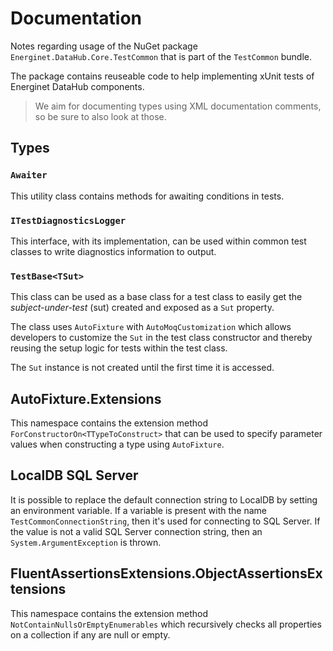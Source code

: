 # Documentation

Notes regarding usage of the NuGet package `Energinet.DataHub.Core.TestCommon` that is part of the `TestCommon` bundle.

The package contains reuseable code to help implementing xUnit tests of Energinet DataHub components.

> We aim for documenting types using XML documentation comments, so be sure to also look at those.

## Types

### `Awaiter`

This utility class contains methods for awaiting conditions in tests.

### `ITestDiagnosticsLogger`

This interface, with its implementation, can be used within common test classes to write diagnostics information to output.

### `TestBase<TSut>`

This class can be used as a base class for a test class to easily get the *subject-under-test* (sut) created and exposed as a `Sut` property.

The class uses `AutoFixture` with `AutoMoqCustomization` which allows developers to customize the `Sut` in the test class constructor and thereby reusing the setup logic for tests within the test class.

The `Sut` instance is not created until the first time it is accessed.

## AutoFixture.Extensions

This namespace contains the extension method `ForConstructorOn<TTypeToConstruct>` that can be used to specify parameter values when constructing a type using `AutoFixture`.

## LocalDB SQL Server

It is possible to replace the default connection string to LocalDB by setting an environment variable. If a variable is present with the name `TestCommonConnectionString`, then it's used for connecting to SQL Server. If the value is not a valid SQL Server connection string, then an `System.ArgumentException` is thrown.

## FluentAssertionsExtensions.ObjectAssertionsExtensions

This namespace contains the extension method `NotContainNullsOrEmptyEnumerables` which recursively checks all properties on a collection if any are null or empty.
